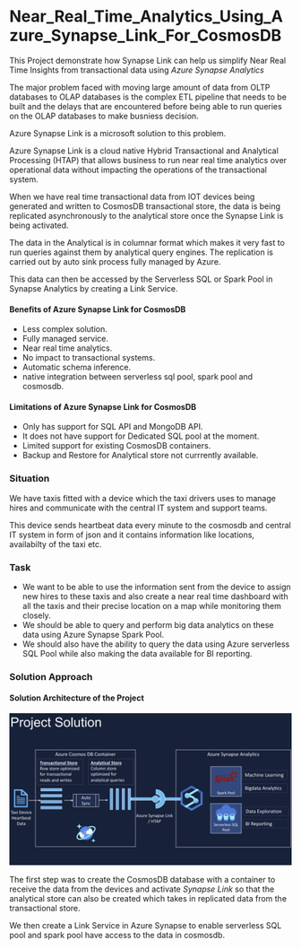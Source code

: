 # Near_Real_Time_Analytics_Using_Azure_Synapse_Link_For_CosmosDB
This Project demonstrate how Synapse Link can help us simplify Near Real Time Insights from transactional data using *Azure Synapse Analytics*

The major problem faced with moving large amount of data from OLTP databases to OLAP databases is the complex ETL pipeline that needs to be built and the delays that are encountered before being able to run queries on the OLAP databases to make busniess decision.

Azure Synapse Link is a microsoft solution to this problem.

Azure Synapse Link is a cloud native Hybrid Transactional and Analytical Processing (HTAP)  that allows business to run near real time analytics over operational data without impacting the operations of the transactional system.

When we have real time transactional data from IOT devices being generated and written to CosmosDB transactional store, the data is being replicated asynchronously to the analytical store once the Synapse Link is being activated.

The data in the Analytical is in columnar format which makes it very fast to run queries against them by analytical query engines. The replication is carried out by auto sink process fully managed by Azure.

This data can then be accessed by the Serverless SQL or Spark Pool in Synapse Analytics by creating a Link Service.

#### Benefits of Azure Synapse Link for CosmosDB
* Less complex solution.
* Fully managed service.
* Near real time analytics.
* No impact to transactional systems.
* Automatic schema inference.
* native integration between serverless sql pool, spark pool and cosmosdb.

#### Limitations of Azure Synapse Link for CosmosDB
* Only has support for SQL API and MongoDB API.
* It does not have support for Dedicated SQL pool at the moment.
* Limited support for existing CosmosDB containers.
* Backup and Restore for Analytical store not currrently available.

### Situation
We have taxis fitted with a device which the taxi drivers uses to manage hires and communicate with the central IT system and support teams. 

This device sends heartbeat data every minute to the cosmosdb and central IT system in form of json and it contains information like locations, availabilty of the taxi etc.

### Task
* We want to be able to use the information sent from the device to assign new hires to these taxis and also create a near real time dashboard with all the taxis and their precise location on a map while monitoring them closely.
* We should be able to query and perform big data analytics on these data using Azure Synapse Spark Pool.
* We should also have the ability to query the data using Azure serverless SQL Pool while also making the data available for BI reporting.

### Solution Approach
#### Solution Architecture of the Project
<img src="https://github.com/jaykay04/Near_Real_Time_Analytics_Using_Azure_Synapse_Link_For_CosmosDB/blob/main/Synapse%20Link%20Image/solution%20architecture.png">

The first step was to create the CosmosDB database with a container to receive the data from the devices and activate *Synapse Link* so that the analytical store can also be created which takes in replicated data from the transactional store.

We then create a Link Service in Azure Synapse to enable serverless SQL pool and spark pool have access to the data in cosmosdb.
